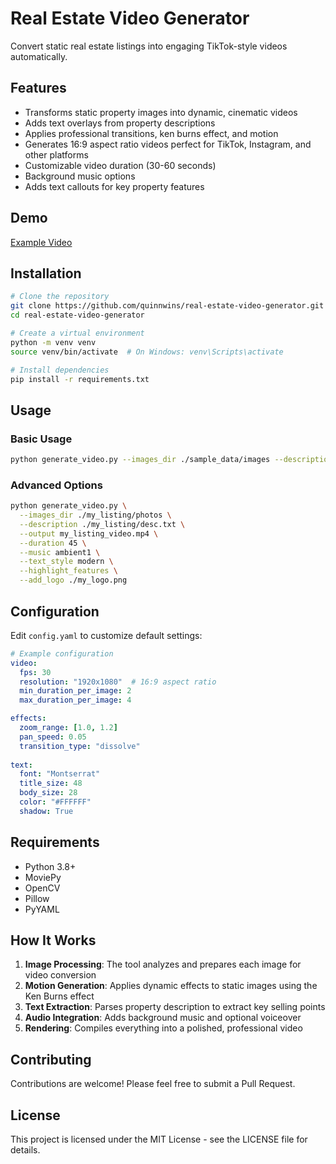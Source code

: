 # Real Estate Video Generator

Convert static real estate listings into engaging TikTok-style videos automatically.

## Features

- Transforms static property images into dynamic, cinematic videos
- Adds text overlays from property descriptions
- Applies professional transitions, ken burns effect, and motion
- Generates 16:9 aspect ratio videos perfect for TikTok, Instagram, and other platforms
- Customizable video duration (30-60 seconds)
- Background music options
- Adds text callouts for key property features

## Demo

[Example Video](https://github.com/quinnwins/real-estate-video-generator/assets/example.mp4)

## Installation

```bash
# Clone the repository
git clone https://github.com/quinnwins/real-estate-video-generator.git
cd real-estate-video-generator

# Create a virtual environment
python -m venv venv
source venv/bin/activate  # On Windows: venv\Scripts\activate

# Install dependencies
pip install -r requirements.txt
```

## Usage

### Basic Usage

```bash
python generate_video.py --images_dir ./sample_data/images --description ./sample_data/description.txt --output video.mp4
```

### Advanced Options

```bash
python generate_video.py \
  --images_dir ./my_listing/photos \
  --description ./my_listing/desc.txt \
  --output my_listing_video.mp4 \
  --duration 45 \
  --music ambient1 \
  --text_style modern \
  --highlight_features \
  --add_logo ./my_logo.png
```

## Configuration

Edit `config.yaml` to customize default settings:

```yaml
# Example configuration
video:
  fps: 30
  resolution: "1920x1080"  # 16:9 aspect ratio
  min_duration_per_image: 2
  max_duration_per_image: 4

effects:
  zoom_range: [1.0, 1.2]
  pan_speed: 0.05
  transition_type: "dissolve"
  
text:
  font: "Montserrat"
  title_size: 48
  body_size: 28
  color: "#FFFFFF"
  shadow: True
```

## Requirements

- Python 3.8+
- MoviePy
- OpenCV
- Pillow
- PyYAML

## How It Works

1. **Image Processing**: The tool analyzes and prepares each image for video conversion
2. **Motion Generation**: Applies dynamic effects to static images using the Ken Burns effect
3. **Text Extraction**: Parses property description to extract key selling points
4. **Audio Integration**: Adds background music and optional voiceover
5. **Rendering**: Compiles everything into a polished, professional video

## Contributing

Contributions are welcome! Please feel free to submit a Pull Request.

## License

This project is licensed under the MIT License - see the LICENSE file for details.
